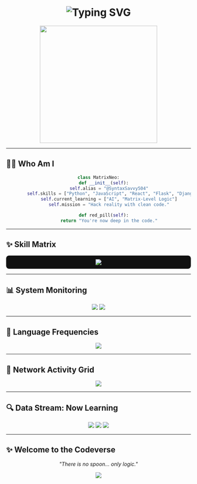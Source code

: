 <h1 align="center">
  <img src="https://readme-typing-svg.herokuapp.com?font=Fira+Code&weight=700&size=28&pause=1000&color=00FF41&center=true&vCenter=true&width=650&lines=Wake+up,+Neo...;You+are+%40SyntaxSavvy504;Welcome+to+The+Matrix" alt="Typing SVG" />
</h1>

<p align="center">
  <img src="https://media.giphy.com/media/l0HlPjezGY5rKQWzG/giphy.gif" width="320" />
</p>

---

## 🧑‍💻 Who Am I
<div align="center">

```python
class MatrixNeo:
    def __init__(self):
        self.alias = "@SyntaxSavvy504"
        self.skills = ["Python", "JavaScript", "React", "Flask", "Django"]
        self.current_learning = ["AI", "Matrix-Level Logic"]
        self.mission = "Hack reality with clean code."

    def red_pill(self):
        return "You're now deep in the code."
```
</div>

---

## ✨ Skill Matrix
<p align="center" style="background:#111;padding:10px;border-radius:8px">
  <img src="https://skillicons.dev/icons?i=python,js,nodejs,django,git,vscode,html,css," />
</p>

---

## 📊 System Monitoring
<p align="center">
  <img src="https://github-readme-stats.vercel.app/api?username=SyntaxSavvy504&show_icons=true&theme=matrix&hide=prs&count_private=true" />
  <img src="https://github-readme-streak-stats.herokuapp.com/?user=SyntaxSavvy504&theme=matrix" />
</p>

---

## 🤖 Language Frequencies
<p align="center">
  <img src="https://github-readme-stats.vercel.app/api/top-langs/?username=SyntaxSavvy504&layout=compact&theme=matrix" />
</p>

---

## 🤟 Network Activity Grid
<p align="center">
  <img src="https://github-contribution-graph.ezra.fun/api?username=SyntaxSavvy504&color=00ff41&bg=000000&radius=10" />
</p>

---

## 🔍 Data Stream: Now Learning
<p align="center">
  <img src="https://img.shields.io/badge/Python-000000?style=for-the-badge&logo=python&logoColor=white" />
  <img src="https://img.shields.io/badge/JavaScript-000000?style=for-the-badge&logo=javascript&logoColor=white" />
  <img src="https://img.shields.io/badge/Matrix%20Logic-000000?style=for-the-badge&logo=codeforces&logoColor=white" />
</p>

---

## ✨ Welcome to the Codeverse
<p align="center">
  <em>"There is no spoon... only logic."</em>
</p>
<p align="center">
  <img src="https://capsule-render.vercel.app/api?type=waving&color=gradient&height=100&section=footer&text=The+Matrix+Is+Coding...&fontColor=00FF41" />
</p>

